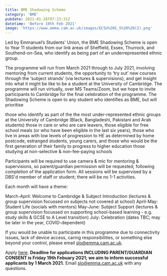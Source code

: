 ```yaml
---
title: BME Shadowing Scheme
category: 'BME'
pubdate: 2021-01-26T07:23:31Z
datetime: 'Before 19th Feb 2021'
image: 'https://www.emma.cam.ac.uk/images/ECSU%20S_S%20%20(2).png'
---
```

Led by Emmanuel’s Students' Union, the BME Shadowing Scheme is open to Year 11 students from our link areas of Sheffield, Essex, Thurrock, and Southend-on-Sea, who identify as being part of an underrepresented ethnic group.

The programme will run from March 2021 through to July 2021, involving mentoring from current students, the opportunity to ‘try out’ new courses through the ‘subject strands’ (via lectures & supervisions), and get insight into what it might be like to be a student at the University of Cambridge. The programme will run virtually, over MS Teams/Zoom, but we hope to invite participants to Cambridge for the final celebration of the programme. The Shadowing Scheme is open to any student who identifies as BME, but will prioritise

   those who identify as part of the the most under-represented ethnic groups at the University of Cambridge (Black, Bangladeshi, Pakistani and Arab students)
   those in care or who are care leavers, those eligible for free school meals (or who have been eligible in the last six years), those who live in areas with low levels of progression to HE as determined by home postcode, estranged students, young carers, and those who would be the first generation of their family to progress to higher education
   those studying at non-selective & non-fee-paying schools

Participants will be required to use camera & mic for mentoring & supervisions, so parent/guardian permission will be requested, following completion of the application form. All sessions will be supervised by a DBS'd member of staff or student; there will be no 1-1 activities.

Each month will have a theme:

   March-April: Welcome to Cambridge & Subject Introduction (lectures & group supervision focussed on subjects not covered at school)
   April-May: Student Life (socials with mentors)
   May-June: Subject Support (lectures & group supervision focussed on supporting school-based learning - e.g. study skills & GCSE to A Level transition)
   July: Celebration (dates TBC; may be later in the year, COVID-dependent)

If you would be unable to participate in this programme due to connectivity issues, lack of device access, caring responsibilities, or something else beyond your control, please email slo@emma.cam.ac.uk.

Apply [here](https://cambridge.eu.qualtrics.com/jfe/form/SV_6JMirzKEMbY6rXf). **Deadline for applications INCLUDING PARENT/GUARDIAN CONSENT is Friday 19th Febuary 2021; we aim to inform successful applicants by 1 March 2021.**
Email slo@emma.cam.ac.uk with any questions.